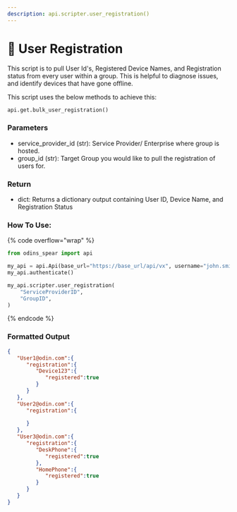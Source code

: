 ```yaml
---
description: api.scripter.user_registration()
---
```


# 📝 User Registration

This script is to pull User Id's, Registered Device Names, and Registration status from every user within a group. This is helpful to diagnose issues, and identify devices that have gone offline.

This script uses the below methods to achieve this:

```python
api.get.bulk_user_registration()
```

### Parameters&#x20;

* service\_provider\_id (str): Service Provider/ Enterprise where group is hosted.&#x20;
* group\_id (str): Target Group you would like to pull the registration of users for.&#x20;

### Return

* dict: Returns a dictionary output containing User ID, Device Name, and Registration Status&#x20;

### How To Use:

{% code overflow="wrap" %}
```python
from odins_spear import api

my_api = api.Api(base_url="https://base_url/api/vx", username="john.smith", password="ODIN_INSTANCE_1")
my_api.authenticate()

my_api.scripter.user_registration(
    "ServiceProviderID", 
    "GroupID", 
)
```
{% endcode %}

### Formatted Output

```json
{
   "User1@odin.com":{
      "registration":{
         "Device123":{
            "registered":true
         }
      }
   },
   "User2@odin.com":{
      "registration":{
         
      }
   },
   "User3@odin.com":{
      "registration":{
         "DeskPhone":{
            "registered":true
         },
         "HomePhone":{
            "registered":true
         }
      }
   }
}
```
